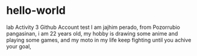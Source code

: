 # hello-world
lab Activity 3  Github Account test
I am jajhim perado, from Pozorrubio pangasinan, 
i am 22 years old,
my hobby is drawing some anime and playing some games,
and my moto in my life keep fighting until you achive your goal,
